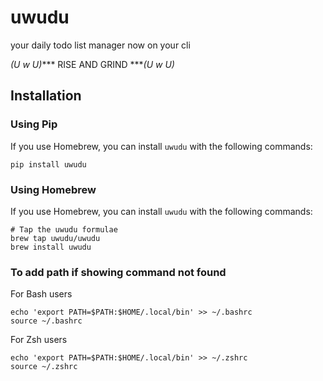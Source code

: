 # uwudu

your daily todo list manager now on your cli

*(U w U)**** RISE AND GRIND ****(U w U)*

## Installation
### Using Pip

If you use Homebrew, you can install `uwudu` with the following commands:

```shell
pip install uwudu 
```

### Using Homebrew

If you use Homebrew, you can install `uwudu` with the following commands:

```shell
# Tap the uwudu formulae
brew tap uwudu/uwudu
brew install uwudu
```

### To add path if showing command not found

For Bash users
```shell
echo 'export PATH=$PATH:$HOME/.local/bin' >> ~/.bashrc
source ~/.bashrc
```

For Zsh users
```shell
echo 'export PATH=$PATH:$HOME/.local/bin' >> ~/.zshrc
source ~/.zshrc
```

